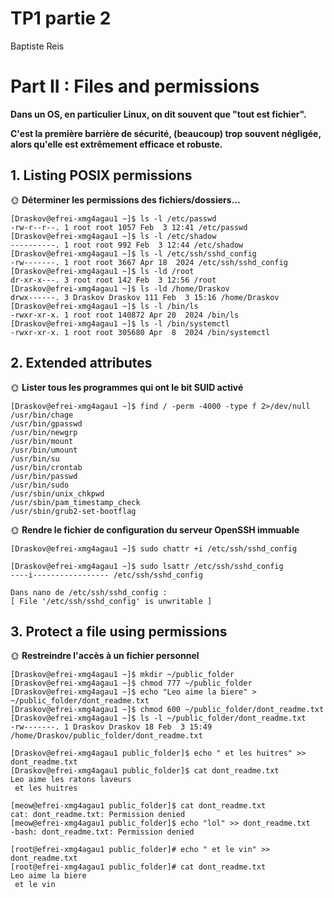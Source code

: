 # TP1 partie 2
Baptiste Reis

# Part II : Files and permissions

**Dans un OS, en particulier Linux, on dit souvent que "tout est fichier".**

**C'est la première barrière de sécurité, (beaucoup) trop souvent négligée, alors qu'elle est extrêmement efficace et robuste.**

## 1. Listing POSIX permissions

🌞 **Déterminer les permissions des fichiers/dossiers...**
```
[Draskov@efrei-xmg4agau1 ~]$ ls -l /etc/passwd
-rw-r--r--. 1 root root 1057 Feb  3 12:41 /etc/passwd
[Draskov@efrei-xmg4agau1 ~]$ ls -l /etc/shadow
----------. 1 root root 992 Feb  3 12:44 /etc/shadow
[Draskov@efrei-xmg4agau1 ~]$ ls -l /etc/ssh/sshd_config
-rw-------. 1 root root 3667 Apr 18  2024 /etc/ssh/sshd_config
[Draskov@efrei-xmg4agau1 ~]$ ls -ld /root
dr-xr-x---. 3 root root 142 Feb  3 12:56 /root
[Draskov@efrei-xmg4agau1 ~]$ ls -ld /home/Draskov
drwx------. 3 Draskov Draskov 111 Feb  3 15:16 /home/Draskov
[Draskov@efrei-xmg4agau1 ~]$ ls -l /bin/ls
-rwxr-xr-x. 1 root root 140872 Apr 20  2024 /bin/ls
[Draskov@efrei-xmg4agau1 ~]$ ls -l /bin/systemctl
-rwxr-xr-x. 1 root root 305680 Apr  8  2024 /bin/systemctl
```
## 2. Extended attributes

🌞 **Lister tous les programmes qui ont le bit SUID activé**
```
[Draskov@efrei-xmg4agau1 ~]$ find / -perm -4000 -type f 2>/dev/null
/usr/bin/chage
/usr/bin/gpasswd
/usr/bin/newgrp
/usr/bin/mount
/usr/bin/umount
/usr/bin/su
/usr/bin/crontab
/usr/bin/passwd
/usr/bin/sudo
/usr/sbin/unix_chkpwd
/usr/sbin/pam_timestamp_check
/usr/sbin/grub2-set-bootflag
```

🌞 **Rendre le fichier de configuration du serveur OpenSSH immuable**
```
[Draskov@efrei-xmg4agau1 ~]$ sudo chattr +i /etc/ssh/sshd_config

[Draskov@efrei-xmg4agau1 ~]$ sudo lsattr /etc/ssh/sshd_config
----i----------------- /etc/ssh/sshd_config

Dans nano de /etc/ssh/sshd_config :
[ File '/etc/ssh/sshd_config' is unwritable ]
```

## 3. Protect a file using permissions

🌞 **Restreindre l'accès à un fichier personnel**
```
[Draskov@efrei-xmg4agau1 ~]$ mkdir ~/public_folder
[Draskov@efrei-xmg4agau1 ~]$ chmod 777 ~/public_folder
[Draskov@efrei-xmg4agau1 ~]$ echo "Leo aime la biere" > ~/public_folder/dont_readme.txt
[Draskov@efrei-xmg4agau1 ~]$ chmod 600 ~/public_folder/dont_readme.txt
[Draskov@efrei-xmg4agau1 ~]$ ls -l ~/public_folder/dont_readme.txt
-rw-------. 1 Draskov Draskov 18 Feb  3 15:49 /home/Draskov/public_folder/dont_readme.txt

[Draskov@efrei-xmg4agau1 public_folder]$ echo " et les huitres" >> dont_readme.txt
[Draskov@efrei-xmg4agau1 public_folder]$ cat dont_readme.txt
Leo aime les ratons laveurs
 et les huitres

[meow@efrei-xmg4agau1 public_folder]$ cat dont_readme.txt
cat: dont_readme.txt: Permission denied
[meow@efrei-xmg4agau1 public_folder]$ echo "lol" >> dont_readme.txt
-bash: dont_readme.txt: Permission denied

[root@efrei-xmg4agau1 public_folder]# echo " et le vin" >> dont_readme.txt
[root@efrei-xmg4agau1 public_folder]# cat dont_readme.txt
Leo aime la biere
 et le vin
```